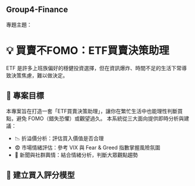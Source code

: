 ## Group4-Finance

專題主題：
# 💡 買賣不FOMO：ETF買賣決策助理

ETF 是許多上班族偏好的穩健投資選擇，但在資訊爆炸、時間不足的生活下常導致決策焦慮，難以做決定。

## 🎯 專案目標

本專案旨在打造一套「ETF買賣決策助理」，讓你在繁忙生活中也能理性判斷買點，避免 FOMO（錯失恐懼）或觀望過久。
本系統從三大面向提供即時分析與建議：

- 📉 折溢價分析：評估買入價值是否合理  
- 😨 市場情緒評估：參考 VIX 與 Fear & Greed 指數掌握風險氛圍  
- 📣 新聞與社群輿情：結合情緒分析，判斷大眾觀點趨勢  

## 🧠 建立買入評分模型


